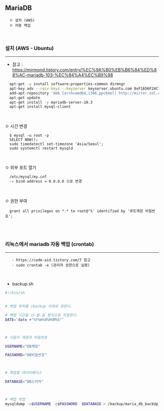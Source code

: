 ## MariaDB
```
  ㅇ 설치 (AWS)
  ㅇ 자동 백업
```
<br/>

### 설치 (AWS - Ubuntu)
-----
  + 참고 : https://mirmond.tistory.com/entry/%EC%9A%B0%EB%B6%84%ED%88%AC-mariadb-103-%EC%84%A4%EC%B9%98
```sh
  apt-get -y install software-properties-common dirmngr
  apt-key adv --recv-keys --keyserver keyserver.ubuntu.com 0xF1656F24C74CD1D8
  add-apt-repository 'deb [arch=amd64,i386,ppc64el] http://mirror.zol.co.zw/mariadb/repo/10.3/debian stretch main'
  apt-get update
  apt-get install -y mariadb-server-10.3
  apt-get install mysql-client
```
<br/>

ㅇ 시간 변경
```shell
  $ mysql -u root -p
  SELECT NOW();
  sudo timedatectl set-timezone 'Asia/Seoul';
  sudo systemctl restart mysqld
```
<br/>

ㅇ 외부 포트 열기
```sh
  /etc/mysql/my.cnf 
  -> bind-address = 0.0.0.0 으로 변경
```
<br/>

ㅇ 권한 부여
```mysql
  grant all privileges on *.* to root@'%' identified by '루트계정 비밀번호'; 
```
<br/>
<br/>

### 리눅스에서 mariadb 자동 백업 (crontab) 
----
```
   - https://code-aid.tistory.com/7 참고
   - sudo crontab -e (관리자 권한으로 실행)
```
<br/>

+ backup.sh
```sh
#!/bin/sh
 

# 백업 위치를 /backup 아래로 정한다.

# 백업 시간을 년-월-일 형식으로 지정한다.
DATE=`date +"%Y%m%d%H%M%S"`

 

# 사용자 계정과 비밀번호

USERNAME="DB계정"

PASSWORD="DB비밀번호"

 

# 백업할 데이타베이스

DATABASE="DB스키마"

 

# 백업 작업
mysqldump -u$USERNAME -p$PASSWORD  $DATABASE > /backup/maria_db_backUp_${DATE}.sql 

```
